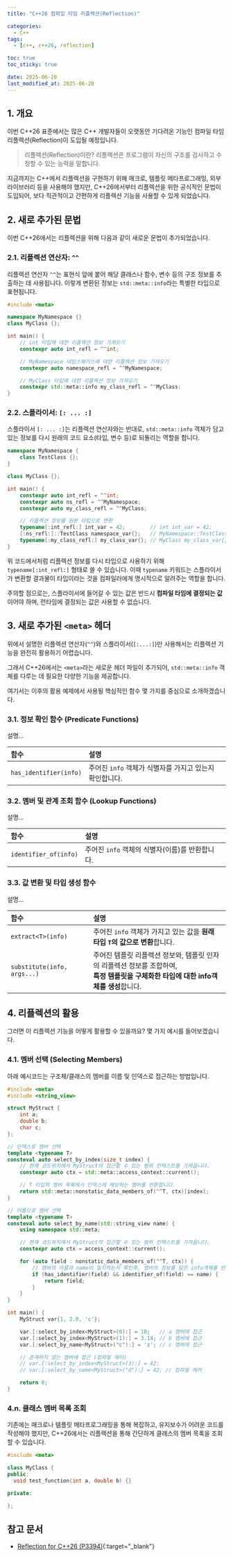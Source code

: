 ```yaml
---
title: "C++26 컴파일 타임 리플렉션(Reflection)"

categories:
  - C++
tags:
  - [c++, c++26, reflection]

toc: true
toc_sticky: true

date: 2025-06-20
last_modified_at: 2025-06-20
---
```


## 1. 개요

이번 C++26 표준에서는 많은 C++ 개발자들이 오랫동안 기다려온 기능인 컴파일 타임 리플렉션(Reflection)이 도입될 예정입니다.

> 리플렉션(Reflection)이란?
> 리플렉션은 프로그램이 자신의 구조를 검사하고 수정할 수 있는 능력을 말합니다.

지금까지는 C++에서 리플렉션을 구현하기 위해 매크로, 템플릿 메타프로그래밍, 외부 라이브러리 등을 사용해야 했지만, C++26에서부터 리플렉션을 위한 공식적인 문법이 도입되어, 보다 직관적이고 간편하게 리플렉션 기능을 사용할 수 있게 되었습니다.

## 2. 새로 추가된 문법

이번 C++26에서는 리플렉션을 위해 다음과 같이 새로운 문법이 추가되었습니다.

### 2.1. 리플렉션 연산자: `^^`

리플렉션 연산자 `^^`는 표현식 앞에 붙어 해당 클래스나 함수, 변수 등의 구조 정보를 추출하는 데 사용됩니다. 이렇게 변환된 정보는 `std::meta::info`라는 특별한 타입으로 표현됩니다.

```c++
#include <meta>

namespace MyNamespace {}
class MyClass {};

int main() {
    // int 타입에 대한 리플렉션 정보 가져오기
    constexpr auto int_refl = ^^int;

    // MyNamespace 네임스페이스에 대한 리플렉션 정보 가져오기
    constexpr auto namespace_refl = ^^MyNamespace;

    // MyClass 타입에 대한 리플렉션 정보 가져오기
    constexpr std::meta::info my_class_refl = ^^MyClass;
}
```

### 2.2. 스플라이서: `[: ... :]`

스플라이서 `[: ... :]`는 리플렉션 연산자와는 반대로, `std::meta::info` 객체가 담고 있는 정보를 다시 원래의 코드 요소(타입, 변수 등)로 되돌리는 역할을 합니다.

```c++
namespace MyNamespace {
    class TestClass {};
}

class MyClass {};

int main() {
    constexpr auto int_refl = ^^int;
    constexpr auto ns_refl = ^^MyNamespace;
    constexpr auto my_class_refl = ^^MyClass;

    // 리플렉션 정보를 원본 타입으로 변환
    typename[:int_refl:] int_var = 42;        // int int_var = 42;
    [:ns_refl:]::TestClass namespace_var{};   // MyNamespace::TestClass namespace_var{};
    typename[:my_class_refl:] my_class_var{}; // MyClass my_class_var{};
}
```

위 코드에서처럼 리플렉션 정보를 다시 타입으로 사용하기 위해 `typename[:int_refl:]` 형태로 쓸 수 있습니다. 이때 `typename` 키워드는 스플라이서가 변환할 결과물이 타입이라는 것을 컴파일러에게 명시적으로 알려주는 역할을 합니다.

주의할 점으로는, 스플라이서에 들어갈 수 있는 값은 반드시 **컴파일 타임에 결정되는 값**이어야 하며, 런타임에 결정되는 값은 사용할 수 없습니다.

## 3. 새로 추가된 `<meta>` 헤더

위에서 설명한 리플렉션 연산자(`^^`)와 스플라이서(`[:...:]`)만 사용해서는 리플렉션 기능을 완전히 활용하기 어렵습니다.

그래서 C++26에서는 `<meta>`라는 새로운 헤더 파일이 추가되어, `std::meta::info` 객체를 다루는 데 필요한 다양한 기능을 제공합니다.

여기서는 이후의 활용 예제에서 사용될 핵심적인 함수 몇 가지를 중심으로 소개하겠습니다.

### 3.1. 정보 확인 함수 (Predicate Functions)

설명...

| 함수                   | 설명                                                    |
| :--------------------- | :------------------------------------------------------ |
| `has_identifier(info)` | 주어진 `info` 객체가 식별자를 가지고 있는지 확인합니다. |

### 3.2. 멤버 및 관계 조회 함수 (Lookup Functions)

설명...

| 함수                  | 설명                                            |
| :-------------------- | :---------------------------------------------- |
| `identifier_of(info)` | 주어진 `info` 객체의 식별자(이름)를 반환합니다. |

### 3.3. 값 변환 및 타입 생성 함수

설명...

| 함수                        | 설명                                                                                                                                     |
| :-------------------------- | :--------------------------------------------------------------------------------------------------------------------------------------- |
| `extract<T>(info)`          | 주어진 `info` 객체가 가지고 있는 값을 **원래 타입 `T`의 값으로 변환**합니다.                                                             |
| `substitute(info, args...)` | 주어진 템플릿 리플렉션 정보와, 템플릿 인자의 리플렉션 정보를 조합하여,<br> **특정 템플릿을 구체화한 타입에 대한 info객체를 생성**합니다. |

## 4. 리플렉션의 활용

그러면 이 리플렉션 기능을 어떻게 활용할 수 있을까요? 몇 가지 예시를 들어보겠습니다.

### 4.1. 멤버 선택 (Selecting Members)

아래 예시코드는 구조체/클래스의 멤버를 이름 및 인덱스로 접근하는 방법입니다.

```c++
#include <meta>
#include <string_view>

struct MyStruct {
    int a;
    double b;
    char c;
};

// 인덱스로 멤버 선택
template <typename T>
consteval auto select_by_index(size_t index) {
    // 현재 코드위치에서 MyStruct의 접근할 수 있는 범위 컨텍스트를 가져옵니다.
    constexpr auto ctx = std::meta::access_context::current();

    // T 타입의 멤버 목록에서 인덱스에 해당하는 멤버를 반환합니다.
    return std::meta::nonstatic_data_members_of(^^T, ctx)[index];
}

// 이름으로 멤버 선택
template <typename T>
consteval auto select_by_name(std::string_view name) {
    using namespace std::meta;

    // 현재 코드위치에서 MyStruct의 접근할 수 있는 범위 컨텍스트를 가져옵니다.
    constexpr auto ctx = access_context::current();

    for (auto field : nonstatic_data_members_of(^^T, ctx)) {
        // 멤버의 이름과 name이 일치하는지 확인후, 멤버의 정보를 담은 info객체를 반환합니다.
        if (has_identifier(field) && identifier_of(field) == name) {
            return field;
        }
    }
}

int main() {
    MyStruct var{1, 2.0, 'c'};

    var.[:select_by_index<MyStruct>(0):] = 10;   // a 멤버에 접근
    var.[:select_by_index<MyStruct>(1):] = 3.14; // b 멤버에 접근
    var.[:select_by_name<MyStruct>("c"):] = 'z'; // c 멤버에 접근

    // 존재하지 않는 멤버에 접근 (컴파일 에러)
    // var.[:select_by_index<MyStruct>(3):] = 42;
    // var.[:select_by_name<MyStruct>("d"):] = 42; // 컴파일 에러

    return 0;
}
```

### 4.n. 클래스 멤버 목록 조회

기존에는 매크로나 템플릿 메타프로그래밍을 통해 복잡하고, 유지보수가 어려운 코드를 작성해야 했지만, C++26에서는 리플렉션을 통해 간단하게 클래스의 멤버 목록을 조회할 수 있습니다.

```c++
#include <meta>

class MyClass {
public:
  void test_function(int a, double b) {}

private:

};
```

## 참고 문서

- [Reflection for C++26 (P3394)](https://www.open-std.org/jtc1/sc22/wg21/docs/papers/2025/p2996r12.html){:target="_blank"}
